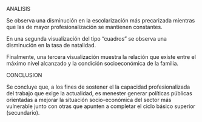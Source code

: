 ANALISIS

Se observa una disminución en la escolarización más precarizada mientras que las de mayor profesionalización se mantienen constantes.

En una segunda visualización del tipo “cuadros” se observa una disminución en la tasa de natalidad.

Finalmente, una tercera visualización muestra la relación que existe entre el máximo nivel alcanzado y la condición socioeconómica de la familia.



CONCLUSION

Se concluye que, a los fines de sostener el la capacidad profesionalizada del trabajo que exige la actualidad, es menester generar políticas públicas orientadas a mejorar la situación socio-económica del sector más vulnerable junto con otras que apunten a completar el ciclo básico superior (secundario).
